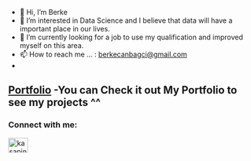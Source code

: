 - 👋 Hi, I’m Berke
- 👀 I’m interested in Data Science and I believe that data will have a important place in our lives.
- 🌱 I’m currently looking for a job to use my qualification and improved myself on this area.
- 📫 How to reach me ... : berkecanbagci@gmail.com 
- 

## [Portfolio](https://github.com/kasapiniz/portfolio) -You can Check it out My Portfolio to see my projects ^^

<h3 align="left">Connect with me:</h3>
<p align="left">
<a href="https://www.linkedin.com/in/berke-can-bagci-5a9705174/" target="blank"><img align="center" src="https://raw.githubusercontent.com/rahuldkjain/github-profile-readme-generator/master/src/images/icons/Social/linked-in-alt.svg" alt="kasapiniz" height="30" width="40" /></a>
</p>


<!---
mrbcan/mrbcan is a ✨ special ✨ repository because its `README.md` (this file) appears on your GitHub profile.
You can click the Preview link to take a look at your changes.
--->
